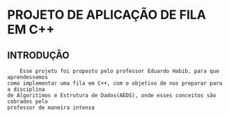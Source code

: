 # PROJETO DE APLICAÇÃO DE FILA EM C++

## INTRODUÇÃO
        Esse projeto foi proposto pelo professor Eduardo Habib, para que aprendessemos
    como implementar uma fila em C++, com o objetivo de nos preparar para a disciplina
    de Algoritimos e Estrutura de Dados(AEDS), onde esses conceitos são cobrados pelo 
    professor de maneira intensa